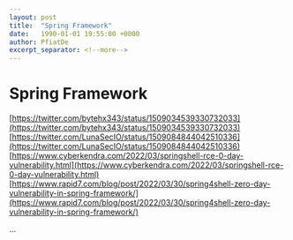 ```yaml
---
layout: post
title:  "Spring Framework"
date:   1990-01-01 19:55:00 +0000
author: PfiatDe
excerpt_separator: <!--more-->
---
```


# Spring Framework
[https://twitter.com/bytehx343/status/1509034539330732033](https://twitter.com/bytehx343/status/1509034539330732033)
[https://twitter.com/LunaSecIO/status/1509084844042510336](https://twitter.com/LunaSecIO/status/1509084844042510336)
[https://www.cyberkendra.com/2022/03/springshell-rce-0-day-vulnerability.html](https://www.cyberkendra.com/2022/03/springshell-rce-0-day-vulnerability.html)
[https://www.rapid7.com/blog/post/2022/03/30/spring4shell-zero-day-vulnerability-in-spring-framework/](https://www.rapid7.com/blog/post/2022/03/30/spring4shell-zero-day-vulnerability-in-spring-framework/)

...
<!--more-->
